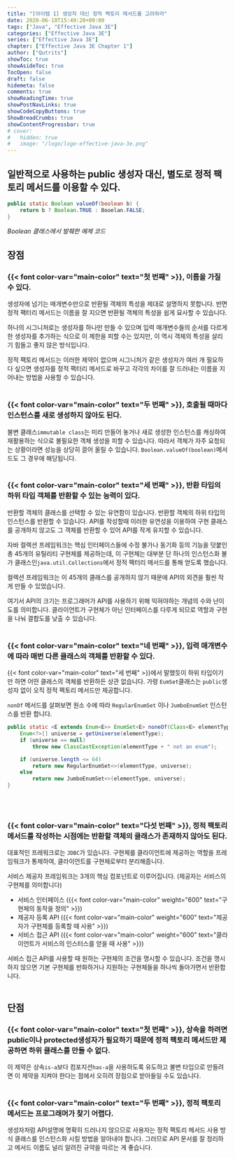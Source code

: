 ```yaml
---
title: "[아이템 1] 생성자 대신 정적 팩토리 메서드를 고려하라"
date: 2020-06-18T15:49:20+09:00
tags: ["Java", "Effective Java 3E"]
categories: ["Effective Java 3E"]
series: ["Effective Java 3E"]
chapter: ["Effective Java 3E Chapter 1"]
author: ["Qutrits"]
showToc: true
showAsideToc: true
TocOpen: false
draft: false
hidemeta: false
comments: true
showReadingTime: true
showPostNavLinks: true
showCodeCopyButtons: true
ShowBreadCrumbs: true
showContentProgressbar: true
# cover:
#   hidden: true
#   image: "/logo/logo-effective-java-3e.png"
---
```

## 일반적으로 사용하는 public 생성자 대신, 별도로 정적 팩토리 메서드를 이용할 수 있다.

``` java
public static Boolean valueOf(boolean b) {
    return b ? Boolean.TRUE : Booelan.FALSE;
}
```
_Boolean 클래스에서 발췌한 예제 코드_
<br>

## <i class="user-fa-action-done" aria-hidden="true"></i> 장점

### {{< font color-var="main-color" text="첫 번째" >}}, 이름을 가질 수 있다.

생성자에 넘기는 매개변수만으로 반환될 객체의 특성을 제대로 설명하지 못합니다. 반면 정적 팩터리 메서드는 이름을 잘 지으면 반환될 객체의 특성을 쉽게 묘사할 수 있습니다.

하나의 시그니처로는 생성자를 하나만 만들 수 있으며 입력 매개변수들의 순서를 다르게 한 생성자를 추가하는 식으로 이 제한을 피할 수는 있지만, 이 역시 객체의 특성을 살리기 힘들고 좋지 않은 방식입니다.

정적 팩토리 메서드는 이러한 제약이 없으며 시그니처가 같은 생성자가 여러 개 필요하다 싶으면
생성자를 정적 팩터리 메서드로 바꾸고 각각의 차이를 잘 드러내는 이름을 지어내는 방법을 사용할 수 있습니다.
<br>
<br>

### {{< font color-var="main-color" text="두 번째" >}}, 호출될 때마다 인스턴스를 새로 생성하지 않아도 된다.

불변 클래스`immutable class`는 미리 만들어 놓거나 새로 생성한 인스턴스를 캐싱하여 재활용하는 식으로 불필요한 객체 생성을 피할 수 있습니다. 따라서 객체가 자주 요청되는 상황이라면 성능을 상당히 끌어 올릴 수 있습니다. `Boolean.valueOf(boolean)`메서드도 그 경우에 해당됩니다.
<br>
<br>

### {{< font color-var="main-color" text="세 번째" >}}, 반환 타입의 하위 타입 객체를 반환할 수 있는 능력이 있다.

반환할 객체의 클래스를 선택할 수 있는 유연함이 있습니다. 반환할 객체의 하위 타입의 인스턴스를 반환할 수 있습니다. API를 작성할때 이러한 유연성을 이용하여 구현 클래스를 공개하지 않고도 그 객체를 반환할 수 있어 API를 작게 유지할 수 있습니다.

자바 컬렉션 프레임워크는 핵심 인터페이스들에 수정 불가나 동기화 등의 기능을 덧붙인 총 45개의 유틸리티 구현체를 제공하는데, 이 구현체는 대부분 단 하나의 인스턴스화 불가 클래스인`java.util.Collections`에서 정적 팩터리 메서드를 통해 얻도록 했습니다.

컬렉션 프레임워크는 이 45개의 클래스를 공개하지 않기 때문에 API의 외견을 훨씬 작게 만들 수 있었습니다.

여기서 API의 크기는 프로그래머가 API를 사용하기 위해 익혀야하는 개념의 수와 난이도를 의미합니다. 클라이언트가 구현체가 아닌 인터페이스를 다루게 되므로 역할과 구현을 나눠 결합도를 낮출 수 있습니다.
<br>
<br>

### {{< font color-var="main-color" text="네 번째" >}}, 입력 매개변수에 따라 매번 다른 클래스의 객체를 반환할 수 있다.

{{< font color-var="main-color" text="세 번째" >}}에서 말했듯이 하위 타입이기만 하면 어떤 클래스의 객체를 반환하든 상관 없습니다. 가령 `EumSet`클래스는 `public`생성자 없이 오직 정적 펙토리 메서드만 제공합니다.

`nonOf` 메서드를 살펴보면 원소 수에 따라 `RegularEnumSet` 이나 `JumboEnumSet` 인스턴스를 반환 합니다.

```java
public static <E extends Enum<E>> EnumSet<E> noneOf(Class<E> elementType) {
    Enum<?>[] universe = getUniverse(elementType);
    if (universe == null)
        throw new ClassCastException(elementType + " not an enum");

    if (universe.length <= 64)
        return new RegularEnumSet<>(elementType, universe);
    else
        return new JumboEnumSet<>(elementType, universe);
}
```
<br>
<br>

### {{< font color-var="main-color" text="다섯 번째" >}}, 정적 팩토리 메서드를 작성하는 시점에는 반환할 객체의 클래스가 존재하지 않아도 된다.
대표적인 프레워크로는 `JDBC`가 있습니다. 구현체를 클라이언트에 제공하는 역할을 프레임워크가 통제하여, 클라이언트를 구현체로부터 분리해줍니다.

서비스 제공자 프레임워크는 3개의 핵심 컴포넌트로 이루어집니다. (제공자는 서비스의 구현체를 의미합니다)
- 서비스 인터페이스 ({{< font color-var="main-color" weight="600" text="구현체의 동작을 정의" >}})
- 제공자 등록 API  ({{< font color-var="main-color" weight="600" text="제공자가 구현체를 등록할 때 사용" >}})
- 서비스 접근 API  ({{< font color-var="main-color" weight="600" text="클라이언트가 서비스의 인스터스를 얻을 때 사용" >}})

서비스 접근 API를 사용할 때 원하는 구현체의 조건을 명시할 수 있습니다. 조건을 명시하지 않으면 기본 구현체를 반화하거나 지원하는 구현체들을 하나씩 돌아가면서 반환합니다.
<br>
<br>

## <i class="user-fa-action-done" aria-hidden="true"></i> 단점

### {{< font color-var="main-color" text="첫 번째" >}}, 상속을 하려면 public이나 protected생성자가 필요하기 때문에 정적 팩토리 메서드만 제공하면 하위 클래스를 만들 수 없다.
이 제약은 상속`is-a`보다 컴포지션`has-a`을 사용하도록 유도하고 불변 타입으로 만들려면 이 제약을 지켜야 한다는 점에서 오히려 장점으로 받아들일 수도 있습니다.
<br>
<br>

### {{< font color-var="main-color" text="두 번째" >}}, 정적 팩토리 메서드는 프로그래머가 찾기 어렵다.
생성자처럼 API설명에 명확히 드러나지 않으므로 사용자는 정적 팩토리 메서드 사용 방식 클래스를 인스턴스화 시킬 방법을 알아내야 합니다. 그러므로 API 문서를 잘 정리하고 메서드 이름도 널리 알려진 규약을 따르는 게 좋습니다.